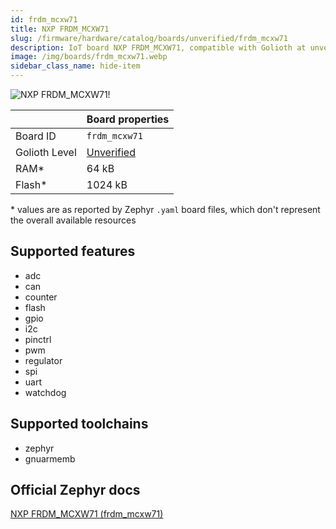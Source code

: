 ```yaml
---
id: frdm_mcxw71
title: NXP FRDM_MCXW71
slug: /firmware/hardware/catalog/boards/unverified/frdm_mcxw71
description: IoT board NXP FRDM_MCXW71, compatible with Golioth at unverified level.
image: /img/boards/frdm_mcxw71.webp
sidebar_class_name: hide-item
---
```


[//]: # (This is an auto-generated file, do not edit! Changes to it will be lost upon re-generation)

![NXP FRDM_MCXW71!](/img/boards/frdm_mcxw71.webp "NXP FRDM_MCXW71")

|                | Board properties     |
| -------------  | -------------------- |
| Board ID       | `frdm_mcxw71` |
| Golioth Level  | [Unverified](/firmware/hardware#unverified-boards) |
| RAM*           | 64 kB |
| Flash*         | 1024 kB |

\* values are as reported by Zephyr `.yaml` board files, which don't represent the overall available resources



## Supported features

* adc
* can
* counter
* flash
* gpio
* i2c
* pinctrl
* pwm
* regulator
* spi
* uart
* watchdog

## Supported toolchains

* zephyr
* gnuarmemb

## Official Zephyr docs

[NXP FRDM_MCXW71 (frdm_mcxw71)](https://docs.zephyrproject.org/latest/boards/nxp/frdm_mcxw71/doc/index.html)
